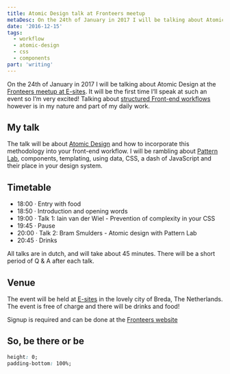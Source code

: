 ```yaml
---
title: Atomic Design talk at Fronteers meetup
metaDesc: On the 24th of January in 2017 I will be talking about Atomic Design at the Fronteers meetup
date: '2016-12-15'
tags:
  - workflow
  - atomic-design
  - css
  - components
part: 'writing'
---
```


On the 24th of January in 2017 I will be talking about Atomic Design at the [Fronteers meetup at E-sites](https://fronteers.nl/bijeenkomsten/2017/meetup-januari-e-sites).
It will be the first time I‘ll speak at such an event so I‘m very excited! Talking about [structured Front-end workflows](https://bramsmulders.com/blog/how-i-improved-my-workflow-with-smacss-sass/) however is in my nature and part of my daily work.

## My talk
The talk will be about [Atomic Design](http://atomicdesign.bradfrost.com/) and how to incorporate this methodology into your front-end workflow.
I will be rambling about [Pattern Lab](http://patternlab.io/), components, templating, using data, CSS, a dash of JavaScript and their place in your design system.

## Timetable
* 18:00 · Entry with food
* 18:50 · Introduction and opening words
* 19:00 · Talk 1: Iain van der Wiel - Prevention of complexity in your CSS
* 19:45 · Pause
* 20:00 · Talk 2: Bram Smulders - Atomic design with Pattern Lab
* 20:45 · Drinks

All talks are in dutch, and will take about 45 minutes. There will be a short period of Q & A after each talk.

## Venue
The event will be held at [E-sites](https://www.e-sites.nl/) in the lovely city of Breda, The Netherlands. The event is free of charge and there will be drinks and food!

Signup is required and can be done at the [Fronteers website](https://fronteers.nl/bijeenkomsten/2017/meetup-januari-e-sites)

## So, be there or be
```css
height: 0;
padding-bottom: 100%;
```
